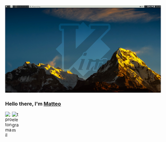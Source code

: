 <!-- Links list -->
[protonmail]: mailto:matteo.giorgi@protonmail.com
[telegram]: https://t.me/geoteodotnet
<!-- Links list -->


![](https://github.com/matteogiorgi/matteogiorgi/blob/master/scrot.png)

### Hello there, I'm [Matteo](https://www.geoteo.net/)

[<img align="left" alt="protonmail" width="22px" src="https://image.flaticon.com/icons/png/512/893/893261.png" />][protonmail]
[<img align="left" alt="telegram" width="22px" src="https://image.flaticon.com/icons/png/512/726/726617.png" />][telegram]
